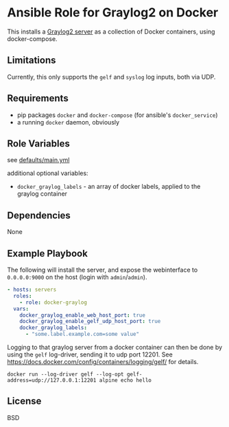 Ansible Role for Graylog2 on Docker
===================================

This installs a [Graylog2 server](https://github.com/Graylog2/graylog2-server)
as a collection of Docker containers, using docker-compose.

Limitations
-----------

Currently, this only supports the `gelf` and `syslog` log inputs, both via UDP.

Requirements
------------

* pip packages `docker` and `docker-compose` (for ansible's `docker_service`)
* a running `docker` daemon, obviously

Role Variables
--------------

see [defaults/main.yml](defaults/main.yml)

additional optional variables:

* `docker_graylog_labels` - an array of docker labels, applied to the graylog
  container

Dependencies
------------

None

Example Playbook
----------------

The following will install the server, and expose the webinterface to
`0.0.0.0:9000` on the host (login with `admin`/`admin`).

```yaml
- hosts: servers
  roles:
    - role: docker-graylog
  vars:
    docker_graylog_enable_web_host_port: true
    docker_graylog_enable_gelf_udp_host_port: true
    docker_graylog_labels:
      - "some.label.example.com=some value"
```

Logging to that graylog server from a docker container can then be done by
using the `gelf` log-driver, sending it to udp port 12201.
See https://docs.docker.com/config/containers/logging/gelf/ for details.

`docker run --log-driver gelf --log-opt gelf-address=udp://127.0.0.1:12201 alpine echo hello`

License
-------

BSD
